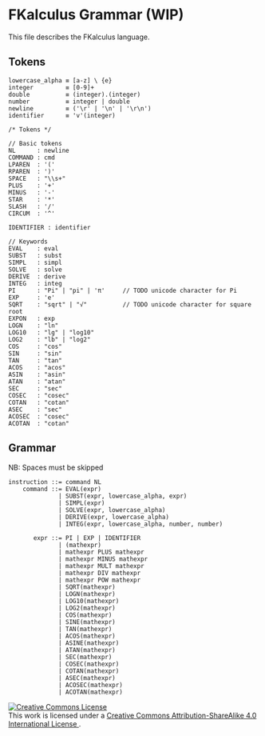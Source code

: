 
# FKalculus Grammar (WIP) #

This file describes the FKalculus language.

## Tokens ##

```
lowercase_alpha ≡ [a-z] \ {e}
integer         ≡ [0-9]+
double          ≡ (integer).(integer)
number          ≡ integer | double
newline         ≡ ('\r' | '\n' | '\r\n')
identifier      ≡ 'v'(integer)

/* Tokens */

// Basic tokens
NL      : newline
COMMAND : cmd
LPAREN  : '('
RPAREN  : ')'
SPACE   : "\\s+"
PLUS    : '+'
MINUS   : '-'
STAR    : '*'
SLASH   : '/'
CIRCUM  : '^'

IDENTIFIER : identifier

// Keywords
EVAL    : eval
SUBST   : subst
SIMPL   : simpl
SOLVE   : solve
DERIVE  : derive
INTEG   : integ
PI      : "Pi" | "pi" | 'π'     // TODO unicode character for Pi
EXP     : 'e'
SQRT    : "sqrt" | "√"          // TODO unicode character for square root
EXPON   : exp
LOGN    : "ln"
LOG10   : "lg" | "log10"
LOG2    : "lb" | "log2"
COS     : "cos"
SIN     : "sin"
TAN     : "tan"
ACOS    : "acos"
ASIN    : "asin"
ATAN    : "atan"
SEC     : "sec"
COSEC   : "cosec"
COTAN   : "cotan"
ASEC    : "sec"
ACOSEC  : "cosec"
ACOTAN  : "cotan"
```

## Grammar ##

NB: Spaces must be skipped

```
instruction ::= command NL
    command ::= EVAL(expr)
              | SUBST(expr, lowercase_alpha, expr)  
              | SIMPL(expr)
              | SOLVE(expr, lowercase_alpha)
              | DERIVE(expr, lowercase_alpha)
              | INTEG(expr, lowercase_alpha, number, number)

       expr ::= PI | EXP | IDENTIFIER
              | (mathexpr)
              | mathexpr PLUS mathexpr
              | mathexpr MINUS mathexpr
              | mathexpr MULT mathexpr
              | mathexpr DIV mathexpr
              | mathexpr POW mathexpr
              | SQRT(mathexpr)
              | LOGN(mathexpr)
              | LOG10(mathexpr)
              | LOG2(mathexpr)
              | COS(mathexpr)
              | SINE(mathexpr)
              | TAN(mathexpr)
              | ACOS(mathexpr)
              | ASINE(mathexpr)
              | ATAN(mathexpr)
              | SEC(mathexpr)
              | COSEC(mathexpr)
              | COTAN(mathexpr)
              | ASEC(mathexpr)
              | ACOSEC(mathexpr)
              | ACOTAN(mathexpr)
```

<a rel="license" href="http://creativecommons.org/licenses/by-sa/4.0/">
    <img alt="Creative Commons License" style="border-width:0" src="https://i.creativecommons.org/l/by-sa/4.0/88x31.png" />
</a><br/>This work is licensed under a
<a rel="license" href="http://creativecommons.org/licenses/by-sa/4.0/">
Creative Commons Attribution-ShareAlike 4.0 International License
</a>.
